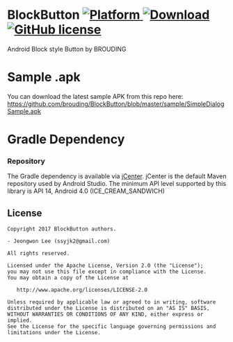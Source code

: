 # BlockButton [![Platform](https://img.shields.io/badge/Platform-Android-green.svg) ]() [![Download](https://api.bintray.com/packages/brouding/maven/android-block-button/images/download.svg) ](https://bintray.com/brouding/maven/android-block-button/_latestVersion)[![GitHub license](https://img.shields.io/badge/License-Apache%202.0-blue.svg)](https://github.com/brouding/simpledialog/blob/master/LICENSE.txt)

Android Block style Button by BROUDING

# Sample .apk

You can download the latest sample APK from this repo here: https://github.com/brouding/BlockButton/blob/master/sample/SimpleDialogSample.apk

# Gradle Dependency
### Repository
The Gradle dependency is available via [jCenter](https://bintray.com/brouding/maven/android-simple-dialog).
jCenter is the default Maven repository used by Android Studio. 
The minimum API level supported by this library is API 14, Android 4.0 (ICE_CREAM_SANDWICH)



License
-------

    Copyright 2017 BlockButton authors.
    
    - Jeongwon Lee (ssyjk2@gmail.com)
    
    All rights reserved.

    Licensed under the Apache License, Version 2.0 (the "License");
    you may not use this file except in compliance with the License.
    You may obtain a copy of the License at

       http://www.apache.org/licenses/LICENSE-2.0

    Unless required by applicable law or agreed to in writing, software
    distributed under the License is distributed on an "AS IS" BASIS,
    WITHOUT WARRANTIES OR CONDITIONS OF ANY KIND, either express or implied.
    See the License for the specific language governing permissions and
    limitations under the License.

